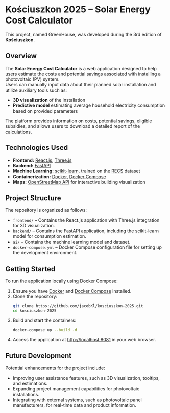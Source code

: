 
# Kościuszkon 2025 – Solar Energy Cost Calculator

This project, named GreenHouse, was developed during the 3rd edition of **Kościuszkon**.

## Overview

The **Solar Energy Cost Calculator** is a web application designed to help users estimate the costs and potential savings associated with installing a photovoltaic (PV) system.  
Users can manually input data about their planned solar installation and utilize auxiliary tools such as:

- **3D visualization** of the installation
- **Predictive model** estimating average household electricity consumption based on provided parameters

The platform provides information on costs, potential savings, eligible subsidies, and allows users to download a detailed report of the calculations.

## Technologies Used

- **Frontend:** [React.js](https://reactjs.org/), [Three.js](https://threejs.org/)
- **Backend:** [FastAPI](https://fastapi.tiangolo.com/)
- **Machine Learning:** [scikit-learn](https://scikit-learn.org/), trained on the [RECS](https://www.eia.gov/consumption/residential/) dataset
- **Containerization:** [Docker](https://www.docker.com/), [Docker Compose](https://docs.docker.com/compose/)
- **Maps:** [OpenStreetMap API](https://www.openstreetmap.org/) for interactive building visualization

## Project Structure

The repository is organized as follows:

- `frontend/` – Contains the React.js application with Three.js integration for 3D visualization.
- `backend/` – Contains the FastAPI application, including the scikit-learn model for consumption estimation.
- `ai/` – Contains the machine learning model and dataset.
- `docker-compose.yml` – Docker Compose configuration file for setting up the development environment.

## Getting Started

To run the application locally using Docker Compose:

1. Ensure you have [Docker](https://www.docker.com/) and [Docker Compose](https://docs.docker.com/compose/) installed.
2. Clone the repository:
   ```bash
   git clone https://github.com/jacobKl/kosciuszkon-2025.git
   cd kosciuszkon-2025
   ```
3. Build and start the containers:
   ```bash
   docker-compose up --build -d
   ```
4. Access the application at [http://localhost:8081](http://localhost:8081) in your web browser.

## Future Development

Potential enhancements for the project include:

- Improving user assistance features, such as 3D visualization, tooltips, and estimations.
- Expanding project management capabilities for photovoltaic installations.
- Integrating with external systems, such as photovoltaic panel manufacturers, for real-time data and product information.
